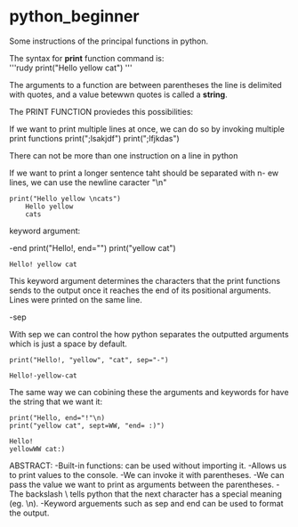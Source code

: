 # python_beginner
Some instructions of the principal functions in python.


The syntax for **print** function command is:		
'''rudy 
  print("Hello yellow cat")
'''

The arguments to a function are between parentheses the line is delimited with quotes, and a value betewwn quotes is called a **string**.

The PRINT FUNCTION proviedes this possibilities:

If we want to print multiple lines at once, we can do so by invoking multiple print 
functions
	print(";lsakjdf")
	print(";lfjkdas")

There can not be more than one instruction on a line in python 

If we want to print a longer sentence taht should be separated with n- ew lines,
we can use the newline caracter "\n"

	print("Hello yellow \ncats")
		Hello yellow 
		cats 
keyword argument:

-end 
	print("Hello!, end="")
	print("yellow cat")

	Hello! yellow cat 

This keyword argument determines the characters that the print functions sends 
to the output once it reaches the end of its positional arguments. Lines were printed
on the same line. 

-sep 

With sep we can control the how python separates the outputted arguments
which is just a space by default. 

	print("Hello!, "yellow", "cat", sep="-")

	Hello!-yellow-cat 

The same way we can cobining these the arguments and keywords for have 
the string that we want it:

	print("Hello, end="!"\n)
	print("yellow cat", sept=WW, "end= :)")

	Hello! 
	yellowWW cat:) 

ABSTRACT:
-Built-in functions: can be used without importing it.
-Allows us to print values to the console.
-We can invoke it with parentheses. 
-We can pass the value we want to print as arguments between the parentheses. 
-The backslash \ tells python that the next character has a special meaning (eg. \n).
-Keyword arguements such as sep and end can be used to format the output.
